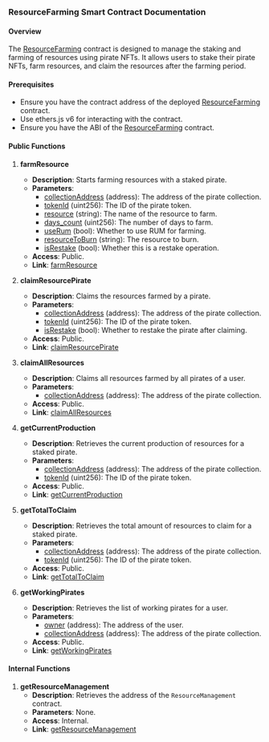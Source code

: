### ResourceFarming Smart Contract Documentation

#### Overview
The [ResourceFarming](https://github.com/your-repo/strategy-game-smart-contracts/blob/main/contracts/ResourceFarming.sol#16%2C10-16%2C10) contract is designed to manage the staking and farming of resources using pirate NFTs. It allows users to stake their pirate NFTs, farm resources, and claim the resources after the farming period.

#### Prerequisites
- Ensure you have the contract address of the deployed [ResourceFarming](https://github.com/your-repo/strategy-game-smart-contracts/blob/main/contracts/ResourceFarming.sol#16%2C10-16%2C10) contract.
- Use ethers.js v6 for interacting with the contract.
- Ensure you have the ABI of the [ResourceFarming](https://github.com/your-repo/strategy-game-smart-contracts/blob/main/contracts/ResourceFarming.sol#16%2C10-16%2C10) contract.

#### Public Functions

1. **farmResource**
    - **Description**: Starts farming resources with a staked pirate.
    - **Parameters**:
      - [collectionAddress](https://github.com/your-repo/strategy-game-smart-contracts/blob/main/contracts/ResourceFarming.sol#23%2C17-23%2C17) (address): The address of the pirate collection.
      - [tokenId](https://github.com/your-repo/strategy-game-smart-contracts/blob/main/contracts/ResourceFarming.sol#24%2C17-24%2C17) (uint256): The ID of the pirate token.
      - [resource](https://github.com/your-repo/strategy-game-smart-contracts/blob/main/contracts/IslandManagement.sol#26%2C94-26%2C94) (string): The name of the resource to farm.
      - [days_count](https://github.com/your-repo/strategy-game-smart-contracts/blob/main/contracts/ResourceFarming.sol#99%2C17-99%2C17) (uint256): The number of days to farm.
      - [useRum](https://github.com/your-repo/strategy-game-smart-contracts/blob/main/contracts/ResourceFarming.sol#28%2C14-28%2C14) (bool): Whether to use RUM for farming.
      - [resourceToBurn](https://github.com/your-repo/strategy-game-smart-contracts/blob/main/contracts/ResourceFarming.sol#101%2C23-101%2C23) (string): The resource to burn.
      - [isRestake](https://github.com/your-repo/strategy-game-smart-contracts/blob/main/contracts/ResourceFarming.sol#102%2C14-102%2C14) (bool): Whether this is a restake operation.
    - **Access**: Public.
    - **Link**: [farmResource](https://github.com/your-repo/strategy-game-smart-contracts/blob/main/contracts/ResourceFarming.sol#L90)

2. **claimResourcePirate**
    - **Description**: Claims the resources farmed by a pirate.
    - **Parameters**:
      - [collectionAddress](https://github.com/your-repo/strategy-game-smart-contracts/blob/main/contracts/ResourceFarming.sol#23%2C17-23%2C17) (address): The address of the pirate collection.
      - [tokenId](https://github.com/your-repo/strategy-game-smart-contracts/blob/main/contracts/ResourceFarming.sol#24%2C17-24%2C17) (uint256): The ID of the pirate token.
      - [isRestake](https://github.com/your-repo/strategy-game-smart-contracts/blob/main/contracts/ResourceFarming.sol#102%2C14-102%2C14) (bool): Whether to restake the pirate after claiming.
    - **Access**: Public.
    - **Link**: [claimResourcePirate](https://github.com/your-repo/strategy-game-smart-contracts/blob/main/contracts/ResourceFarming.sol#L165)

3. **claimAllResources**
    - **Description**: Claims all resources farmed by all pirates of a user.
    - **Parameters**:
      - [collectionAddress](https://github.com/your-repo/strategy-game-smart-contracts/blob/main/contracts/ResourceFarming.sol#23%2C17-23%2C17) (address): The address of the pirate collection.
    - **Access**: Public.
    - **Link**: [claimAllResources](https://github.com/your-repo/strategy-game-smart-contracts/blob/main/contracts/ResourceFarming.sol#L200)

4. **getCurrentProduction**
    - **Description**: Retrieves the current production of resources for a staked pirate.
    - **Parameters**:
      - [collectionAddress](https://github.com/your-repo/strategy-game-smart-contracts/blob/main/contracts/ResourceFarming.sol#23%2C17-23%2C17) (address): The address of the pirate collection.
      - [tokenId](https://github.com/your-repo/strategy-game-smart-contracts/blob/main/contracts/ResourceFarming.sol#24%2C17-24%2C17) (uint256): The ID of the pirate token.
    - **Access**: Public.
    - **Link**: [getCurrentProduction](https://github.com/your-repo/strategy-game-smart-contracts/blob/main/contracts/ResourceFarming.sol#L215)

5. **getTotalToClaim**
    - **Description**: Retrieves the total amount of resources to claim for a staked pirate.
    - **Parameters**:
      - [collectionAddress](https://github.com/your-repo/strategy-game-smart-contracts/blob/main/contracts/ResourceFarming.sol#23%2C17-23%2C17) (address): The address of the pirate collection.
      - [tokenId](https://github.com/your-repo/strategy-game-smart-contracts/blob/main/contracts/ResourceFarming.sol#24%2C17-24%2C17) (uint256): The ID of the pirate token.
    - **Access**: Public.
    - **Link**: [getTotalToClaim](https://github.com/your-repo/strategy-game-smart-contracts/blob/main/contracts/ResourceFarming.sol#L225)

6. **getWorkingPirates**
    - **Description**: Retrieves the list of working pirates for a user.
    - **Parameters**:
      - [owner](https://github.com/your-repo/strategy-game-smart-contracts/blob/main/contracts/IslandManagement.sol#25%2C44-25%2C44) (address): The address of the user.
      - [collectionAddress](https://github.com/your-repo/strategy-game-smart-contracts/blob/main/contracts/ResourceFarming.sol#23%2C17-23%2C17) (address): The address of the pirate collection.
    - **Access**: Public.
    - **Link**: [getWorkingPirates](https://github.com/your-repo/strategy-game-smart-contracts/blob/main/contracts/ResourceFarming.sol#L235)

#### Internal Functions

1. **getResourceManagement**
   - **Description**: Retrieves the address of the `ResourceManagement` contract.
   - **Parameters**: None.
   - **Access**: Internal.
   - **Link**: [getResourceManagement](https://github.com/your-repo/strategy-game-smart-contracts/blob/main/contracts/ResourceFarming.sol#L30)


